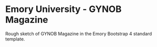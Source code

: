 # Emory University - GYNOB Magazine

Rough sketch of GYNOB Magazine in the Emory Bootstrap 4 standard template.